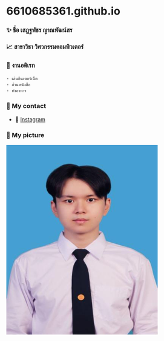 # 6610685361.github.io

### ✨ ชื่อ เสฏฐพัชร ญาณพัฒน์สร
### 📈 สาขาวิชา วิศวกรรมคอมพิวเตอร์
### 🚀 งานอดิเรก 
    - เล่นอินเตอร์เน็ต
    - อ่านหนังสือ 
    - ทำอาหาร
### 💬 My contact
- 📸 [Instagram](https://www.instagram.com/sethapy_/)
### 🧑 My picture
![รูปภาพฉัน](Picture/MyPic.jpeg)

